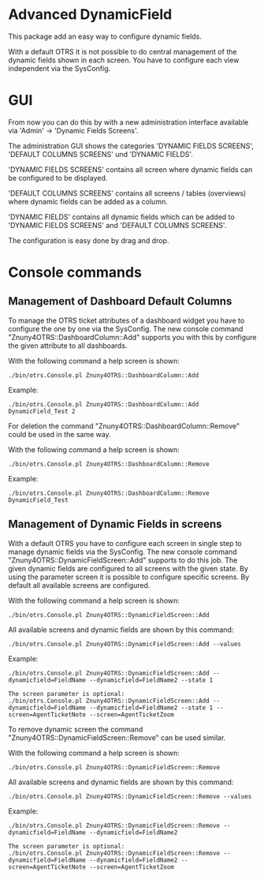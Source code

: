 # Advanced DynamicField

This package add an easy way to configure dynamic fields.

With a default OTRS it is not possible to do central management of the dynamic fields shown in each screen. You have to configure each view independent via the SysConfig.

# GUI

From now you can do this by with a new administration interface available via 'Admin' -> 'Dynamic Fields Screens'.

The administration GUI shows the categories 'DYNAMIC FIELDS SCREENS', 'DEFAULT COLUMNS SCREENS'  und 'DYNAMIC FIELDS'.

'DYNAMIC FIELDS SCREENS' contains all screen where dynamic fields can be configured to be displayed.

'DEFAULT COLUMNS SCREENS' contains all screens / tables (overviews) where dynamic fields can be added as a column.

'DYNAMIC FIELDS' contains all dynamic fields which can be added to 'DYNAMIC FIELDS SCREENS' and 'DEFAULT COLUMNS SCREENS'.

The configuration is easy done by drag and drop.


# Console commands

## Management of Dashboard Default Columns

To manage the OTRS ticket attributes of a dashboard widget you have to configure the one by one via the SysConfig.
The new console command "Znuny4OTRS::DashboardColumn::Add" supports you with this by configure the given attribute to all dashboards.

With the following command a help screen is shown:
```
./bin/otrs.Console.pl Znuny4OTRS::DashboardColumn::Add
```

Example:
```
./bin/otrs.Console.pl Znuny4OTRS::DashboardColumn::Add DynamicField_Test 2
```

For deletion the command "Znuny4OTRS::DashboardColumn::Remove" could be used in the same way.

With the following command a help screen is shown:
```
./bin/otrs.Console.pl Znuny4OTRS::DashboardColumn::Remove
```

Example:
```
./bin/otrs.Console.pl Znuny4OTRS::DashboardColumn::Remove DynamicField_Test
```

## Management of Dynamic Fields in screens

With a default OTRS you have to configure each screen in single step to manage dynamic fields via the SysConfig. The new console command "Znuny4OTRS::DynamicFieldScreen::Add" supports to do this job. The given dynamic fields are configured to all screens with the given state.
By using the parameter screen it is possible to configure specific screens. By default all available screens are configured.

With the following command a help screen is shown:
```
./bin/otrs.Console.pl Znuny4OTRS::DynamicFieldScreen::Add
```

All available screens and dynamic fields are shown by this command:
```
./bin/otrs.Console.pl Znuny4OTRS::DynamicFieldScreen::Add --values
```

Example:
```
./bin/otrs.Console.pl Znuny4OTRS::DynamicFieldScreen::Add --dynamicfield=FieldName --dynamicfield=FieldName2 --state 1

The screen parameter is optional:
./bin/otrs.Console.pl Znuny4OTRS::DynamicFieldScreen::Add --dynamicfield=FieldName --dynamicfield=FieldName2 --state 1 --screen=AgentTicketNote --screen=AgentTicketZoom
```


To remove dynamic screen the command "Znuny4OTRS::DynamicFieldScreen::Remove" can be used similar.

With the following command a help screen is shown:
```
./bin/otrs.Console.pl Znuny4OTRS::DynamicFieldScreen::Remove
```

All available screens and dynamic fields are shown by this command:
```
./bin/otrs.Console.pl Znuny4OTRS::DynamicFieldScreen::Remove --values
```

Example:
```
./bin/otrs.Console.pl Znuny4OTRS::DynamicFieldScreen::Remove --dynamicfield=FieldName --dynamicfield=FieldName2

The screen parameter is optional:
./bin/otrs.Console.pl Znuny4OTRS::DynamicFieldScreen::Remove --dynamicfield=FieldName --dynamicfield=FieldName2 --screen=AgentTicketNote --screen=AgentTicketZoom

```
